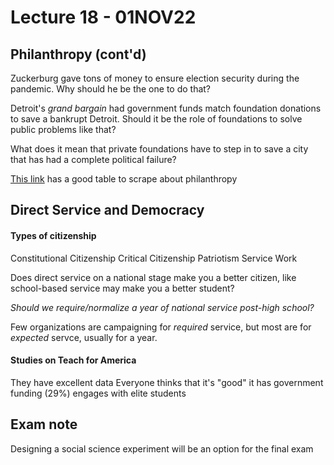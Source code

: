 # Lecture 18 - 01NOV22
## Philanthropy (cont'd)
Zuckerburg gave tons of money to ensure election security during the pandemic. Why should he be the one to do that?

Detroit's *grand bargain* had government funds match foundation donations to save a bankrupt Detroit. Should it be the role of foundations to solve public problems like that?

What does it mean that private foundations have to step in to save a city that has had a complete political failure?

[This link](https://www.philanthropy.com/article/a-half-billion-dollars-of-influence-big-philanthropists-and-the-midterm-elections) has a good table to scrape about philanthropy


## Direct Service and Democracy

#### Types of citizenship
Constitutional Citizenship
Critical Citizenship
Patriotism
Service
Work

Does direct service on a national stage make you a better citizen, like school-based service may make you a better student?

*Should we require/normalize a year of national service post-high school?*

Few organizations are campaigning for *required* service, but most are for *expected* servce, usually for a year.

#### Studies on Teach for America
They have excellent data
Everyone thinks that it's "good"
it has government funding (29%)
engages with elite students

## Exam note
Designing a social science experiment will be an option for the final exam